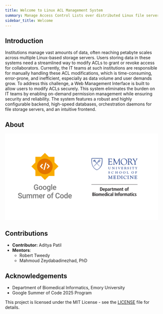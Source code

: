 ```yaml
---
title: Welcome to Linux ACL Management System 
summary: Manage Access Control Lists over distributed Linux file servers
sidebar_title: Welcome
---
```


## Introduction 

Institutions manage vast amounts of data, often reaching petabyte scales across multiple Linux-based storage servers. Users storing data in these systems need a streamlined way to modify ACLs to grant or revoke access for collaborators. Currently, the IT teams at such institutions are responsible for manually handling these ACL modifications, which is time-consuming, error-prone, and inefficient, especially as data volume and user demands grow. To address this challenge, a Web Management Interface is built to allow users to modify ACLs securely. This system eliminates the burden on IT teams by enabling on-demand permission management while ensuring security and reliability. The system features a robust and highly configurable backend, high-speed databases, orchestration daemons for file storage servers, and an intuitive frontend. 

## About

![System Architecture](img/banner.png)

## Contributions

- **Contributor:** Aditya Patil
- **Mentors**:
    - Robert Tweedy
    - Mahmoud Zeydabadinezhad, PhD

## Acknowledgements

- Department of Biomedical Informatics, Emory University
- Google Summer of Code 2025 Program

This project is licensed under the MIT License - see the [LICENSE](LICENSE) file for details.
